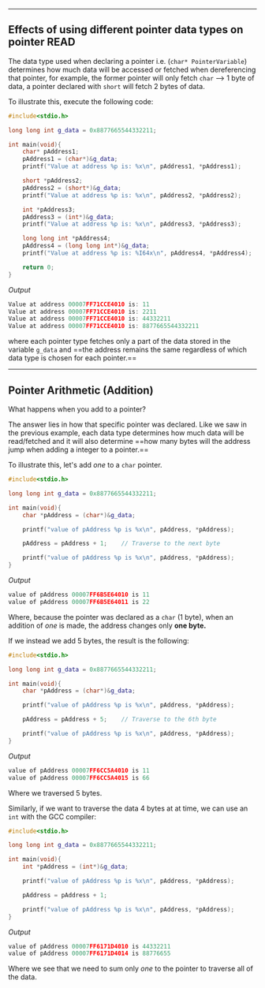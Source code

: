 
---

## Effects of using different pointer data types on pointer READ

The data type used when declaring a pointer i.e. (`char* PointerVariable`) determines how much data will be accessed or fetched when dereferencing that pointer, for example, the former pointer will only fetch `char` --> 1 byte of data, a pointer declared with `short` will fetch 2 bytes of data.

To illustrate this, execute the following code:

```C++
#include<stdio.h>

long long int g_data = 0x8877665544332211;

int main(void){
    char* pAddress1;
    pAddress1 = (char*)&g_data;
    printf("Value at address %p is: %x\n", pAddress1, *pAddress1);

    short *pAddress2;
    pAddress2 = (short*)&g_data;
    printf("Value at address %p is: %x\n", pAddress2, *pAddress2);

    int *pAddress3;
    pAddress3 = (int*)&g_data;
    printf("Value at address %p is: %x\n", pAddress3, *pAddress3);

    long long int *pAddress4;
    pAddress4 = (long long int*)&g_data;
    printf("Value at address %p is: %I64x\n", pAddress4, *pAddress4);

    return 0;
}
```

_Output_
```C++
Value at address 00007FF71CCE4010 is: 11
Value at address 00007FF71CCE4010 is: 2211
Value at address 00007FF71CCE4010 is: 44332211
Value at address 00007FF71CCE4010 is: 8877665544332211
```
where each pointer type fetches only a part of the data stored in the variable `g_data` and ==the address remains the same regardless of which data type is chosen for each pointer.== 


---

## Pointer Arithmetic (Addition)

What happens when you add to a pointer?

The answer lies in how that specific pointer was declared. Like we saw in the previous example, each data type determines how much data will be read/fetched and it will also determine ==how many bytes will the address jump when adding a integer to a pointer.==

To illustrate this, let's add _one_ to a `char` pointer.

```C++
#include<stdio.h>

long long int g_data = 0x8877665544332211;

int main(void){
    char *pAddress = (char*)&g_data;

    printf("value of pAddress %p is %x\n", pAddress, *pAddress);

    pAddress = pAddress + 1;    // Traverse to the next byte

    printf("value of pAddress %p is %x\n", pAddress, *pAddress);
}
```

_Output_
```C++
value of pAddress 00007FF6B5E64010 is 11
value of pAddress 00007FF6B5E64011 is 22
```
Where, because the pointer was declared as a `char` (1 byte), when an addition of _one_ is made, the address changes only **one byte.**

If we instead we add 5 bytes, the result is the following:

```C++
#include<stdio.h>

long long int g_data = 0x8877665544332211;

int main(void){
    char *pAddress = (char*)&g_data;

    printf("value of pAddress %p is %x\n", pAddress, *pAddress);

    pAddress = pAddress + 5;    // Traverse to the 6th byte

    printf("value of pAddress %p is %x\n", pAddress, *pAddress);
}
```

_Output_
```C++
value of pAddress 00007FF6CC5A4010 is 11
value of pAddress 00007FF6CC5A4015 is 66
```
Where we traversed 5 bytes.

Similarly, if we want to traverse the data 4 bytes at at time, we can use an `int` with the GCC compiler:

```C++
#include<stdio.h>

long long int g_data = 0x8877665544332211;

int main(void){
    int *pAddress = (int*)&g_data;

    printf("value of pAddress %p is %x\n", pAddress, *pAddress);

    pAddress = pAddress + 1;

    printf("value of pAddress %p is %x\n", pAddress, *pAddress);
}
```

_Output_
```C++
value of pAddress 00007FF6171D4010 is 44332211
value of pAddress 00007FF6171D4014 is 88776655
```
Where we see that we need to sum only _one_ to the pointer to traverse all of the data.